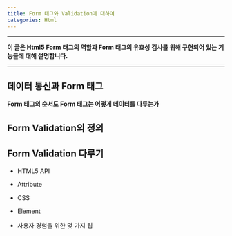 ```yaml
---
title: Form 태그와 Validation에 대하여
categories: Html
---
```


---

 **이 글은 Html5 Form 태그의 역할과 Form 태그의 유효성 검사를 위해 구현되어 있는 기능들에 대해 설명합니다.**

---

<!-- more -->

## 데이터 통신과 Form 태그

**Form 태그의 순서도**
**Form 태그는 어떻게 데이터를 다루는가**

## Form Validation의 정의

## Form Validation 다루기

- HTML5 API

- Attribute

- CSS

- Element

- 사용자 경험을 위한 몇 가지 팁

